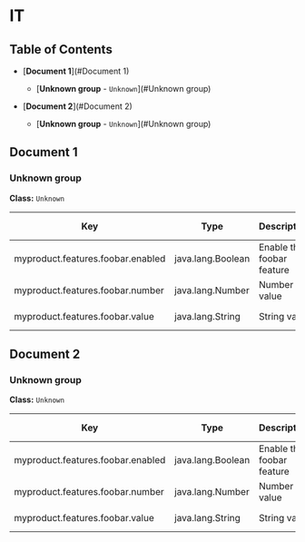 
# IT



## Table of Contents


* [**Document 1**](#Document 1)
  * [**Unknown group** - `Unknown`](#Unknown group)

* [**Document 2**](#Document 2)
  * [**Unknown group** - `Unknown`](#Unknown group)




## Document 1


### Unknown group
**Class:** `Unknown`

| Key | Type | Description | Default value | Deprecation |
|-----|------|-------------|---------------|-------------|
 | myproduct.features.foobar.enabled | java.lang.Boolean | Enable the foobar feature | true |  |
 | myproduct.features.foobar.number | java.lang.Number | Number value | 12.99 |  |
 | myproduct.features.foobar.value | java.lang.String | String value | Hello world |  |


## Document 2


### Unknown group
**Class:** `Unknown`

| Key | Type | Description | Default value | Deprecation |
|-----|------|-------------|---------------|-------------|
 | myproduct.features.foobar.enabled | java.lang.Boolean | Enable the foobar feature | true |  |
 | myproduct.features.foobar.number | java.lang.Number | Number value | 12.99 |  |
 | myproduct.features.foobar.value | java.lang.String | String value | Hello world |  |



